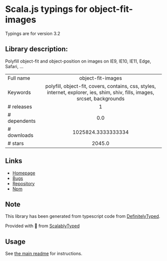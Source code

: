 
# Scala.js typings for object-fit-images

Typings are for version 3.2

## Library description:
Polyfill object-fit and object-position on images on IE9, IE10, IE11, Edge, Safari, ...

|                    |                 |
| ------------------ | :-------------: |
| Full name          | object-fit-images |
| Keywords           | polyfill, object-fit, covers, contains, css, styles, internet, explorer, ies, shim, shiv, fills, images, srcset, backgrounds |
| # releases         | 1 |
| # dependents       | 0.0 |
| # downloads        | 1025824.3333333334 |
| # stars            | 2045.0 |

## Links
- [Homepage](https://github.com/bfred-it/object-fit-images#readme)
- [Bugs](https://github.com/bfred-it/object-fit-images/issues)
- [Repository](https://github.com/bfred-it/object-fit-images)
- [Npm](https://www.npmjs.com/package/object-fit-images)
    


## Note
This library has been generated from typescript code from [DefinitelyTyped](https://definitelytyped.org).

Provided with :purple_heart: from [ScalablyTyped](https://github.com/oyvindberg/ScalablyTyped)

## Usage
See [the main readme](../../readme.md) for instructions.


